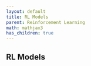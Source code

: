 ```yaml
---
layout: default
title: RL Models
parent: Reinforcement Learning
math: mathjax3
has_children: true
---
```


## RL Models
